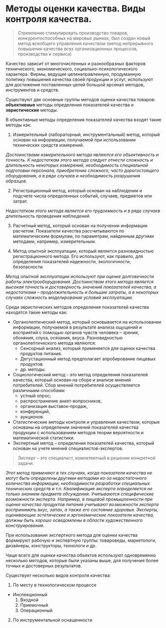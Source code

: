 # Методы оценки качества. Виды контроля качества.
> Стремление стимулировать производство товаров, конкурентоспособных на мировых рынках, был создан новый метод всеобщего управления качеством (метод непрерывного
повышения качества всех организационных процессов, производства и сервиса)

Качество зависит от многочисленных и разнообразных факторов
технического, экономического, социально-психологического характера.
Фирмы, ведущие целенаправленную, продуманную политику повышения
качества своей продукции и услуг, используют для достижения поставленных
целей большой арсенал методов, инструментов и средств.

Существуют две основные группы методов оценки качества товаров:
**объективные** методы определения показателей качества и **эвристические**
методы.

В объективные методы определения показателей качества входят такие методы как: 
1. Измерительный (лабораторный, инструментальный) метод, который основан на
информации, получаемой при использовании технических средств измерений.

*Достоинствами измерительного метода являются его объективность и
точность. К недостаткам этого метода следует отнести сложность и
длительность некоторых измерений, необходимость специальной подготовки
персонала, приобретение сложного, часто дорогостоящего оборудования, а в
ряде случаев и необходимость разрушения образцов.*

2. Регистрационный метод, который основан на наблюдении и подсчете числа
определенных событий, случаев, предметов или затрат. 

*Недостатком этого
метода является его трудоемкость и в ряде случаев длительность проведения
наблюдений.*

3. Расчетный метод, который основан на получении информации расчетом. Показатели
качества рассчитываются по математическим формулам, по параметрам,
найденным другими методами, например, измерительным.

4. Метод опытной эксплуатации, который является разновидностью регистрационного
метода. Его используют, как правило, для определения показателей
надежности, экологичности, безопасности.

*Метод опытной эксплуатации используют при оценке долговечности работы
электрооборудования. Достоинством этого метода является высокая точность
и достоверность значений показателей качества, а недостатками –
продолжительность и большие затраты, а в некоторых случаях сложность
моделирования условий эксплуатации.*

Среди эвристических методов определения показателей качества находятся такие методы как:
* Органолептический метод, который основывается на использовании информации, получаемой в результате анализа ощущений и восприятий с помощью органов чувств человека – зрения, обоняния, слуха, осязания, вкуса. Разновидностью органолептического метода являются: 
  * Сенсорный анализ, который применяется для оценки качества продуктов питания.
  * Дегустационный метод предполагает апробирование пищевых продуктов.
  * др. методы. 
* Социологический метод - это метод определения показателей качества, который основан на сборе и анализе мнений потребителей. Сбор мнений потребителей осуществляется различными способами:
  * устный опрос; 
  * распространение анкет-вопросников, 
  * организация выставок-продаж, 
  * конференций, 
  * аукционов.
* Статистические методы контроля и управления качеством, которые основаны на определении значений показателей качества продукции с использованием методов теории вероятности и математической статистики.
* Экспертный метод – определения показателей качества, который основан на учете мнений специалистов-экспертов.

> Эксперт – это специалист, компетентный в решении конкретной задачи.

*Этот
метод применяют в тех случаях, когда показатели качества не могут быть
определены другими методами из-за недостаточного количества информации,
необходимости разработки специальных технических средств и т.п.
Квалификация эксперта определяется не только знанием предмета
обсуждения. Учитываются специфические возможности эксперта. Например,
в пищевой промышленности при оценке качества продуктов питания
учитывают возможности эксперта воспринимать вкус, запах, а также его
состояние здоровья. Эксперты, оценивающие эстетические и эргономические
показатели качества, должны быть хорошо осведомлены в области
художественного конструирования.*

При использовании экспертного метода для оценки качества формируют
рабочую и экспертную группы: товароведы, маркетологи, дизайнеры,
конструкторы, технологи и др.

Чаще всего для оценки качества объектов используют одновременно
несколько методов, которые были указаны выше, для получения более точных и
достоверных результатов.

Существует несколько видов контроля качества:
1. По месту в технологическом процессе 
  * Инспекционный
    1. Входной
    2. Приемочный
    3. Операционный
2. По инструментальной оснащенности
